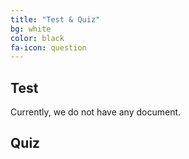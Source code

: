 ```yaml
---
title: "Test & Quiz"
bg: white
color: black
fa-icon: question
---
```


## Test

Currently, we do not have any document.

## Quiz

